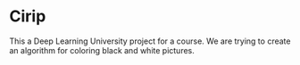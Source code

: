 # Cirip
This a Deep Learning University project for a course. We are trying to create an algorithm for coloring black and white pictures.
